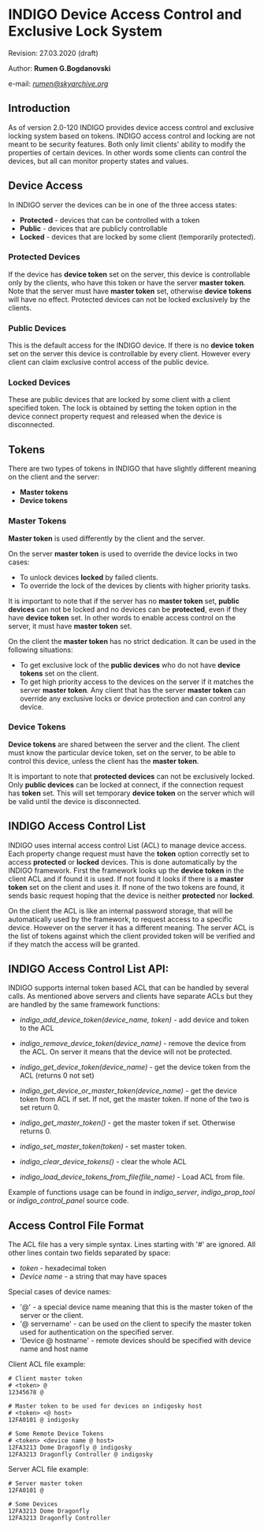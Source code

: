 # INDIGO Device Access Control and Exclusive Lock System
Revision: 27.03.2020 (draft)

Author: **Rumen G.Bogdanovski**

e-mail: *rumen@skyarchive.org*

## Introduction

As of version 2.0-120 INDIGO provides device access control and exclusive locking system based on tokens. INDIGO access control and locking are not meant to be security features. Both only limit clients' ability to modify the properties of certain devices. In other words some clients can control the devices, but all can monitor property states and values.

## Device Access
In INDIGO server the devices can be in one of the three access states:
- **Protected** - devices that can be controlled with a token
- **Public** - devices that are publicly controllable
- **Locked** - devices that are locked by some client (temporarily protected).

### Protected Devices
If the device has **device token** set on the server, this device is controllable only by the clients, who have this token or have the server **master token**. Note that the server must have **master token** set, otherwise **device tokens** will have no effect. Protected devices can not be locked exclusively by the clients.

### Public Devices
This is the default access for the INDIGO device. If there is no **device token** set on the server this device is controllable by every client. However every client can claim exclusive control access of the public device.

### Locked Devices
These are public devices that are locked by some client with a client specified token. The lock is obtained by setting the token option in the device connect property request and released when the device is disconnected.


## Tokens
There are two types of tokens in INDIGO that have slightly different meaning on the client and the server:

- **Master tokens**
- **Device tokens**

### Master Tokens
**Master token** is used differently by the client and the server.

On the server **master token** is used to override the device locks in two cases:
- To unlock devices **locked** by failed clients.
- To override the lock of the devices by clients with higher priority tasks.

It is important to note that if the server has no **master token** set, **public devices** can not be locked and no devices can be **protected**, even if they have **device token** set. In other words to enable access control on the server, it must have **master token** set.

On the client the **master token** has no strict dedication. It can be used in the following situations:
- To get exclusive lock of the **public devices** who do not have **device tokens** set on the client.
- To get high priority access to the devices on the server if it matches the server **master token**. Any client that has the server **master token** can override any exclusive locks or device protection and can control any device.

### Device Tokens
**Device tokens** are shared between the server and the client. The client must know the particular device token, set on the server, to be able to control this device, unless the client has the **master token**.

It is important to note that **protected devices** can not be exclusively locked. Only **public devices** can be locked at connect, if the connection request has **token** set. This will set temporary **device token** on the server which will be valid until the device is disconnected.

## INDIGO Access Control List

INDIGO uses internal access control List (ACL) to manage device access. Each property change request must have the **token** option correctly set to access **protected** or **locked** devices. This is done automatically by the INDIGO framework. First the framework looks up the **device token** in the client ACL and if found it is used. If not found it looks if there is a **master token** set on the client and uses it. If none of the two tokens are found, it sends basic request hoping that the device is neither **protected** nor **locked**.

On the client the ACL is like an internal password storage, that will be automatically used by the framework, to request access to a specific device. However on the server it has a different meaning. The server ACL is the list of tokens against which the client provided token will be verified and if they match the access will be granted.

## INDIGO Access Control List API:

INDIGO supports internal token based ACL that can be handled by several calls. As mentioned above servers and clients have separate ACLs but they are handled by the same framework functions:

- *indigo_add_device_token(device_name, token)* - add device and token to the ACL

- *indigo_remove_device_token(device_name)* - remove the device from the ACL. On server it means that the device will not be protected.

- *indigo_get_device_token(device_name)* - get the device token from the ACL (returns 0 not set)

- *indigo_get_device_or_master_token(device_name)* - get the device token from ACL if set. If not, get the master token. If none of the two is set return 0.

- *indigo_get_master_token()* - get the master token if set. Otherwise returns 0.

- *indigo_set_master_token(token)* - set master token.

- *indigo_clear_device_tokens()* - clear the whole ACL

- *indigo_load_device_tokens_from_file(file_name)* - Load ACL from file.

Example of functions usage can be found in *indigo_server*, *indigo_prop_tool* or *indigo_control_panel* source code.

## Access Control File Format
The ACL file has a very simple syntax. Lines starting with '#' are ignored.
All other lines contain two fields separated by space:
- *token* - hexadecimal token
- *Device name* - a string that may have spaces

Special cases of device names:
- '@' - a special device name meaning that this is the master token of the server or the client.
- '@ servername' - can be used on the client to specify the master token used for authentication on the specified server.
- 'Device @ hostname' - remote devices should be specified with device name and host name

Client ACL file example:
```
# Client master token
# <token> @
12345678 @

# Master token to be used for devices on indigosky host
# <token> <@ host>
12FA0101 @ indigosky

# Some Remote Device Tokens
# <token> <device name @ host>
12FA3213 Dome Dragonfly @ indigosky
12FA3213 Dragonfly Controller @ indigosky
```

Server ACL file example:
```
# Server master token
12FA0101 @

# Some Devices
12FA3213 Dome Dragonfly
12FA3213 Dragonfly Controller
```
